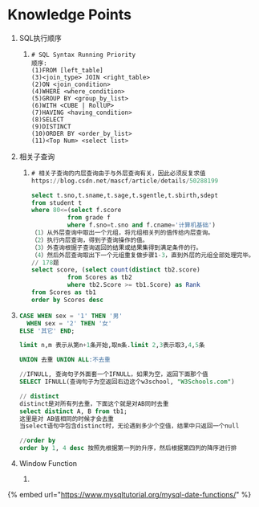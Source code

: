 # Knowledge Points

1. SQL执行顺序
   1. ```text
      # SQL Syntax Running Priority
      顺序: 
      (1)FROM [left_table]
      (3)<join_type> JOIN <right_table>
      (2)ON <join_condition>
      (4)WHERE <where_condition>
      (5)GROUP BY <group_by_list>
      (6)WITH <CUBE | RollUP>
      (7)HAVING <having_condition>
      (8)SELECT 
      (9)DISTINCT 
      (10)ORDER BY <order_by_list>
      (11)<Top Num> <select list>

      ```
2. 相关子查询
   1. ```sql
      # 相关子查询的内层查询由于与外层查询有关，因此必须反复求值
      https://blog.csdn.net/mascf/article/details/50288199

      select t.sno,t.sname,t.sage,t.sgentle,t.sbirth,sdept 
      from student t 
      where 80<=(select f.score 
                from grade f 
                where f.sno=t.sno and f.cname='计算机基础')
      （1）从外层查询中取出一个元组，将元组相关列的值传给内层查询。
      （2）执行内层查询，得到子查询操作的值。
      （3）外查询根据子查询返回的结果或结果集得到满足条件的行。
      （4）然后外层查询取出下一个元组重复做步骤1-3，直到外层的元组全部处理完毕。 
      // 178题
      select score, (select count(distinct tb2.score) 
                from Scores as tb2 
                where tb2.Score >= tb1.Score) as Rank
      from Scores as tb1
      order by Scores desc
      ```
3. ```sql
   CASE WHEN sex = '1' THEN '男'
   	 WHEN sex = '2' THEN '女'
   ELSE '其它' END;

   limit n,m 表示从第n+1条开始,取m条.limit 2,3表示取3,4,5条

   UNION 去重 UNION ALL:不去重

   //IFNULL, 查询句子外面套一个IFNULL，如果为空，返回下面那个值
   SELECT IFNULL(查询句子为空返回右边这个w3school, "W3Schools.com")

   // distinct
   distinct是对所有列去重，下面这个就是对AB同时去重
   select distinct A, B from tb1;
   这里是对 AB值相同的时候才会去重
   当select语句中包含distinct时，无论遇到多少个空值，结果中只返回一个null

   //order by 
   order by 1, 4 desc 按照先根据第一列的升序，然后根据第四列的降序进行排
   ```

4. Window Function
   1. ```sql

      ```

{% embed url="https://www.mysqltutorial.org/mysql-date-functions/" %}





